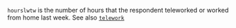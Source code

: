 `hourslwtw` is the number of hours that the respondent teleworked or worked from home last week. See also [`telework`](telework.md)